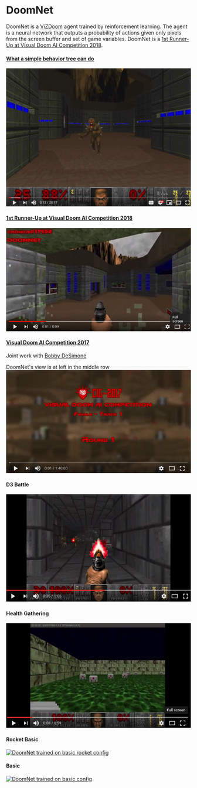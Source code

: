# DoomNet

DoomNet is a [ViZDoom](http://vizdoom.cs.put.edu.pl/) agent trained by reinforcement learning. The agent is a neural network that outputs a probability of actions given only pixels from the screen buffer and set of game variables. DoomNet is a [1st Runner-Up at Visual Doom AI Competition 2018](https://www.youtube.com/watch?v=8YQgtvC4tw8).

#### [What a simple behavior tree can do](https://www.youtube.com/watch?v=IgrCYjpASS8) 
[![DoomNet on a simple behavior tree](images/bt-simple.png)](https://www.youtube.com/watch?v=IgrCYjpASS8)


#### [1st Runner-Up at Visual Doom AI Competition 2018](https://www.crowdai.org/challenges/visual-doom-ai-competition-2018-singleplayer-track-1) 
[![DoomNet track1, submission 0](images/cig2018-track1-sub1.png)](https://www.youtube.com/watch?v=8YQgtvC4tw8)

#### [Visual Doom AI Competition 2017](http://vizdoom.cs.put.edu.pl/competition-cig-2017) 
Joint work with [Bobby DeSimone](https://github.com/desimone)

DoomNet's view is at left in the middle row<br>
[![DoomNet track1, elimination round 2017](images/cig2017-track1.png)](https://youtu.be/3VU6d_5ze8k)


#### D3 Battle
[![DoomNet trained on D3-battle config](images/D3-battle.png)](https://youtu.be/gxs8JowQ2Pc)


#### Health Gathering
[![DoomNet trained on health gathering config](images/health_gathering.png)](https://youtu.be/0jA6uUXDtkk)


#### Rocket Basic
[![DoomNet trained on basic rocket config](images/rocket.png)](https://youtu.be/8hQO5VzsnkI)


#### Basic
[![DoomNet trained on basic config](images/basic.png)](https://youtu.be/Ej-5UgjVJEs)
